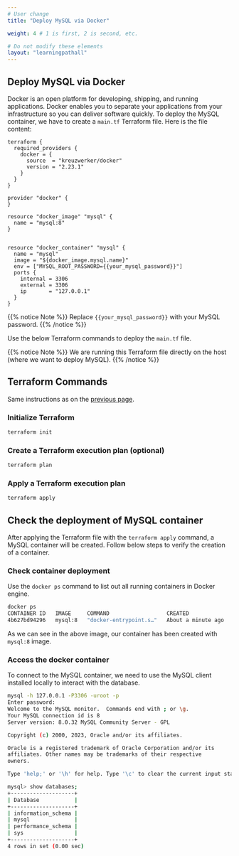 ```yaml
---
# User change
title: "Deploy MySQL via Docker"

weight: 4 # 1 is first, 2 is second, etc.

# Do not modify these elements
layout: "learningpathall"
---
```


## Deploy MySQL via Docker
Docker is an open platform for developing, shipping, and running applications. Docker enables you to separate your applications from your infrastructure so you can deliver software quickly.
To deploy the MySQL container, we have to create a `main.tf` Terraform file. Here is the file content:

```console
terraform {
  required_providers {
    docker = {
      source  = "kreuzwerker/docker"
      version = "2.23.1"
    }
  }
}

provider "docker" {
}

resource "docker_image" "mysql" {
  name = "mysql:8"
}


resource "docker_container" "mysql" {
  name = "mysql"
  image = "${docker_image.mysql.name}"
  env = ["MYSQL_ROOT_PASSWORD={{your_mysql_password}}"]
  ports {
    internal = 3306
    external = 3306
    ip       = "127.0.0.1"
  }
}
```
{{% notice Note %}}
Replace `{{your_mysql_password}}` with your MySQL password.
{{% /notice %}}

Use the below Terraform commands to deploy the `main.tf` file.

{{% notice Note %}}
We are running this Terraform file directly on the host (where we want to deploy MySQL).
{{% /notice %}}

## Terraform Commands

Same instructions as on the [previous page](/learning-paths/server-and-cloud/mysql/ec2_deployment#terraform-commands).

### Initialize Terraform

```bash
terraform init
```

### Create a Terraform execution plan (optional)

```bash
terraform plan
```

### Apply a Terraform execution plan

```bash
terraform apply
```

## Check the deployment of MySQL container

After applying the Terraform file with the `terraform apply` command, a MySQL container will be created. Follow below steps to verify the creation of a container.

### Check container deployment
Use the `docker ps` command to list out all running containers in Docker engine.

```bash { output_lines="2-4" }
docker ps
CONTAINER ID   IMAGE     COMMAND                  CREATED              STATUS              PORTS                                 NAMES
4b627bd94296   mysql:8   "docker-entrypoint.s…"   About a minute ago   Up About a minute   127.0.0.1:3306->3306/tcp, 33060/tcp   mysql
```

As we can see in the above image, our container has been created with `mysql:8` image.

### Access the docker container
To connect to the MySQL container, we need to use the MySQL client installed locally to interact with the database.

```bash { output_lines="2-24" }
mysql -h 127.0.0.1 -P3306 -uroot -p
Enter password: 
Welcome to the MySQL monitor.  Commands end with ; or \g.
Your MySQL connection id is 8
Server version: 8.0.32 MySQL Community Server - GPL

Copyright (c) 2000, 2023, Oracle and/or its affiliates.

Oracle is a registered trademark of Oracle Corporation and/or its
affiliates. Other names may be trademarks of their respective
owners.

Type 'help;' or '\h' for help. Type '\c' to clear the current input statement.

mysql> show databases;
+--------------------+
| Database           |
+--------------------+
| information_schema |
| mysql              |
| performance_schema |
| sys                |
+--------------------+
4 rows in set (0.00 sec)
```

